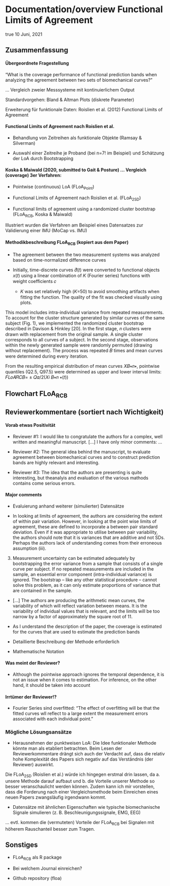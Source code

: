 Documentation/overview Functional Limits of Agreement
================
true
10 Juni, 2021

## Zusammenfassung

#### Übergeordnete Fragestellung

“What is the coverage performance of functional prediction bands when
analyzing the agreement between two sets of biomechanical curves?”

… Vergleich zweier Messsysteme mit kontinuierlichem Output

Standardvorgehen: Bland & Altman Plots (diskrete Parameter)

Erweiterung für funktionale Daten: Roislien et al. (2012) Functional
Limits of Agreement

#### Functional Limits of Agreement nach Roislien et al.

  - Behandlung von Zeitreihen als funktionale Objekte (Ramsay &
    Silverman)

  - Auswahl einer Zeitreihe je Proband (bei n=7\! im Beispiel) und
    Schätzung der LoA durch Bootstrapping

#### Koska & Maiwald (2020, submitted to Gait & Posture) … Vergleich (coverage) 3er Verfahren:

  - Pointwise (continuous) LoA (FLoA<sub>Point</sub>)

  - Functional Limits of Agreement nach Roislien et
    al. (FLoA<sub>2SD</sub>)

  - Functional limits of agreement using a randomized cluster bootstrap
    (FLoA<sub>RCB</sub>, Koska & Maiwald)

Illustriert wurden die Verfahren am Beispiel eines Datensatzes zur
Validierung einer IMU (MoCap vs. IMU)

#### Methodikbeschreibung FLoA<sub>RCB</sub> (kopiert aus dem Paper)

  - The agreement between the two measurement systems was analyzed based
    on time-normalized difference curves

  - Initially, time-discrete curves 𝑑⃗(𝑡) were converted to functional
    objects 𝑥(𝑡) using a linear combination of 𝐾 (Fourier series)
    functions with weight coefficients 𝑐
    
      - 𝐾 was set relatively high (𝐾=50) to avoid smoothing artifacts
        when fitting the function. The quality of the fit was checked
        visually using plots.

This model includes intra-individual variance from repeated
measurements. To account for the cluster structure generated by similar
curves of the same subject (Fig. 1), we implemented the randomized
cluster bootstrap described in Davison & Hinkley \[20\]. In the first
stage, 𝑛 clusters were drawn with replacement from the original sample.
A single cluster corresponds to all curves of a subject. In the second
stage, observations within the newly generated sample were randomly
permuted (drawing without replacement). The process was repeated 𝐵 times
and mean curves were determined during every iteration.

From the resulting empirical distribution of mean curves 𝑋𝐵∗𝑛∗,
pointwise quantiles (Q2.5, Q97.5) were determined as upper and lower
interval limits: 𝐹𝐿𝑜𝐴𝑅𝐶𝐵= ± 𝑄𝛼/2(𝑋𝑖 𝐵∗𝑛 ∗(𝑡))

## Flowchart FLoA<sub>RCB</sub>

## Reviewerkommentare (sortiert nach Wichtigkeit)

#### Vorab etwas Positivität

  - Reviewer \#1: I would like to congratulate the authors for a
    complex, well written and meaningful manuscript. \[…\] I have only
    minor comments: …

  - Reviewer \#2: The general idea behind the manuscript, to evaluate
    agreement between biomechanical curves and to construct prediction
    bands are highly relevant and interesting.

  - Reviewer \#3: The idea that the authors are presenting is quite
    interesting, but theanalyis and evaluation of the various mathods
    contains come serious errors.

#### Major comments

  - Evaluierung anhand weiterer (simulierter) Datensätze

  - In looking at limits of agreement, the authors are considering the
    extent of within pair variation. However, in looking at the point
    wise limits of agreement, these are defined to incorporate a between
    pair standard deviation. Even if it was appropriate to utilise
    between pair variability, the authors should note that it is
    variances that are additive and not SDs. Perhaps the authors lack of
    understanding comes from their erroneous assumption (iii).

<!-- end list -->

3)  Measurement uncertainty can be estimated adequately by bootstrapping
    the error variance from a sample that consists of a single curve per
    subject. If no repeated measurements are included in the sample, an
    essential error component (intra-individual variance) is ignored.
    The bootstrap – like any other statistical procedure – cannot solve
    this problem, as it can only estimate proportions of variance that
    are contained in the sample.

<!-- end list -->

  - \[…\] The authors are producing the arithmetic mean curves, the
    variability of which will reflect variation between means. It is the
    variability of individual values that is relevant, and the limits
    will be too narrow by a factor of approximately the square root of
    11.

  - As I understand the description of the paper, the coverage is
    estimated for the curves that are used to estimate the prediction
    bands

  - Detaillierte Beschreibung der Methode erforderlich

  - Mathematische Notation

#### Was meint der Reviewer?

  - Although the pointwise approach ignores the temporal dependence, it
    is not an issue when it comes to estimation. For inference, on the
    other hand, it should be taken into account

#### Irrtümer der Reviewer\!?

  - Fourier Series sind overfitted: “The effect of overfitting will be
    that the fitted curves wll reflect to a large extent the measurement
    errors associated with each individual point.”

### Mögliche Lösungsansätze

  - Herausnehmen der punktweisen LoA: Die Idee funktionaler Methode
    könnte man als etabliert betrachten. Beim Lesen der
    Reviewerkommentare drängt sich auch der Verdacht auf, dass die
    relativ hohe Komplexität des Papers sich negativ auf das Verständnis
    (der Reviewer) auswirkt.

Die FLoA<sub>2SD</sub> (Roislien et al.) würde ich hingegen erstmal drin
lassen, da a. unsere Methode darauf aufbaut und b. die Vorteile unserer
Methode so besser veranschaulicht werden können. Zudem kann ich mir
vorstellen, dass die Forderung nach einer Vergleichsmethode beim
Einreichen eines neuen Papers zwangsläufig irgendwann kommt.

  - Datensätze mit ähnlichen Eigenschaften wie typische biomechanische
    Signale simulieren (z. B. Beschleunigungssignale, EMG, EEG)

… evtl. kommen die (vermuteten) Vorteile der FLoA<sub>RCB</sub> bei
Signalen mit höherem Rauschanteil besser zum Tragen.

## Sonstiges

  - FLoA<sub>RCB</sub> als R package

  - Bei welchem Journal einreichen?

  - Github repository (floa)
